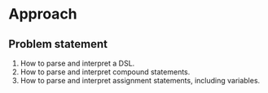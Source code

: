 # Approach

## Problem statement
1. How to parse and interpret a DSL.
2. How to parse and interpret compound statements.
3. How to parse and interpret assignment statements, including variables.

